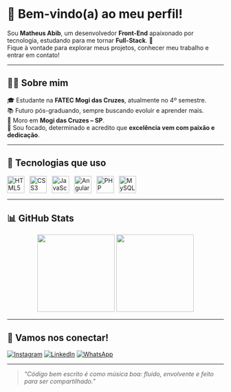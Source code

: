 # 👋 Bem-vindo(a) ao meu perfil!

Sou **Matheus Abib**, um desenvolvedor **Front-End** apaixonado por tecnologia, estudando para me tornar **Full-Stack**. 🚀  
Fique à vontade para explorar meus projetos, conhecer meu trabalho e entrar em contato!

---

## 🧑‍💻 Sobre mim

🎓 Estudante na **FATEC Mogi das Cruzes**, atualmente no 4º semestre.  
📚 Futuro pós-graduando, sempre buscando evoluir e aprender mais.  
📍 Moro em **Mogi das Cruzes – SP**.  
🧠 Sou focado, determinado e acredito que **excelência vem com paixão e dedicação**.

---

## 🚀 Tecnologias que uso

<div style="display: flex; gap: 12px; flex-wrap: wrap; align-items: center;">
  <img src="https://cdn.jsdelivr.net/gh/devicons/devicon/icons/html5/html5-original.svg" height="40" alt="HTML5"/>
  <img src="https://cdn.jsdelivr.net/gh/devicons/devicon/icons/css3/css3-original.svg" height="40" alt="CSS3"/>
  <img src="https://cdn.jsdelivr.net/gh/devicons/devicon/icons/javascript/javascript-plain.svg" height="40" alt="JavaScript"/>
  <img src="https://cdn.jsdelivr.net/gh/devicons/devicon/icons/angularjs/angularjs-original.svg" height="40" alt="Angular"/>
  <img src="https://cdn.jsdelivr.net/gh/devicons/devicon/icons/php/php-original.svg" height="40" alt="PHP"/>
  <img src="https://cdn.jsdelivr.net/gh/devicons/devicon/icons/mysql/mysql-original.svg" height="40" alt="MySQL"/>
</div>

---

## 📊 GitHub Stats

<div align="center">
  <img height="180em" src="https://github-readme-stats.vercel.app/api?username=MatheusAbib&show_icons=true&theme=tokyonight&include_all_commits=true&count_private=true&border_radius=10" />
  <img height="180em" src="https://github-readme-stats.vercel.app/api/top-langs/?username=MatheusAbib&layout=compact&langs_count=8&theme=tokyonight&border_radius=10" />
</div>

---

## 📱 Vamos nos conectar!

[![Instagram](https://img.shields.io/badge/-Instagram-%23E4405F?style=for-the-badge&logo=instagram&logoColor=white)](https://www.instagram.com/mathabib_/)
[![LinkedIn](https://img.shields.io/badge/-LinkedIn-%230077B5?style=for-the-badge&logo=linkedin&logoColor=white)](https://www.linkedin.com/in/matheus-abib-382602301/)
[![WhatsApp](https://img.shields.io/badge/-WhatsApp-%2325D366?style=for-the-badge&logo=whatsapp&logoColor=white)](https://api.whatsapp.com/send?phone=5511975072008&text=Olá,%20gostaria%20de%20conectar%20contigo.)

---

> *"Código bem escrito é como música boa: fluido, envolvente e feito para ser compartilhado."*

